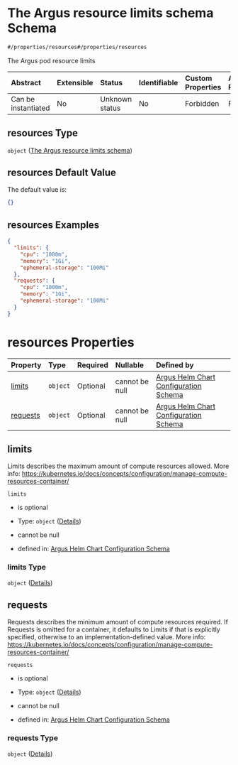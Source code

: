 # The Argus resource limits schema Schema

```txt
#/properties/resources#/properties/resources
```

The Argus pod resource limits

| Abstract            | Extensible | Status         | Identifiable | Custom Properties | Additional Properties | Access Restrictions | Defined In                                                        |
| :------------------ | :--------- | :------------- | :----------- | :---------------- | :-------------------- | :------------------ | :---------------------------------------------------------------- |
| Can be instantiated | No         | Unknown status | No           | Forbidden         | Forbidden             | none                | [values.schema.json\*](values.schema.json "open original schema") |

## resources Type

`object` ([The Argus resource limits schema](values-properties-the-argus-resource-limits-schema.md))

## resources Default Value

The default value is:

```json
{}
```

## resources Examples

```json
{
  "limits": {
    "cpu": "1000m",
    "memory": "1Gi",
    "ephemeral-storage": "100Mi"
  },
  "requests": {
    "cpu": "1000m",
    "memory": "1Gi",
    "ephemeral-storage": "100Mi"
  }
}
```

# resources Properties

| Property              | Type     | Required | Nullable       | Defined by                                                                                                                                                                                                |
| :-------------------- | :------- | :------- | :------------- | :-------------------------------------------------------------------------------------------------------------------------------------------------------------------------------------------------------- |
| [limits](#limits)     | `object` | Optional | cannot be null | [Argus Helm Chart Configuration Schema](values-properties-the-argus-resource-limits-schema-properties-limits.md "#/properties/resources/properties/limits#/properties/resources/properties/limits")       |
| [requests](#requests) | `object` | Optional | cannot be null | [Argus Helm Chart Configuration Schema](values-properties-the-argus-resource-limits-schema-properties-requests.md "#/properties/resources/properties/requests#/properties/resources/properties/requests") |

## limits

Limits describes the maximum amount of compute resources allowed. More info: <https://kubernetes.io/docs/concepts/configuration/manage-compute-resources-container/>

`limits`

*   is optional

*   Type: `object` ([Details](values-properties-the-argus-resource-limits-schema-properties-limits.md))

*   cannot be null

*   defined in: [Argus Helm Chart Configuration Schema](values-properties-the-argus-resource-limits-schema-properties-limits.md "#/properties/resources/properties/limits#/properties/resources/properties/limits")

### limits Type

`object` ([Details](values-properties-the-argus-resource-limits-schema-properties-limits.md))

## requests

Requests describes the minimum amount of compute resources required. If Requests is omitted for a container, it defaults to Limits if that is explicitly specified, otherwise to an implementation-defined value. More info: <https://kubernetes.io/docs/concepts/configuration/manage-compute-resources-container/>

`requests`

*   is optional

*   Type: `object` ([Details](values-properties-the-argus-resource-limits-schema-properties-requests.md))

*   cannot be null

*   defined in: [Argus Helm Chart Configuration Schema](values-properties-the-argus-resource-limits-schema-properties-requests.md "#/properties/resources/properties/requests#/properties/resources/properties/requests")

### requests Type

`object` ([Details](values-properties-the-argus-resource-limits-schema-properties-requests.md))
